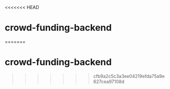 <<<<<<< HEAD
# crowd-funding-backend
=======
# crowd-funding-backend
>>>>>>> cfb9a2c5c3a3ee04219efda75a9e627cea97108d
